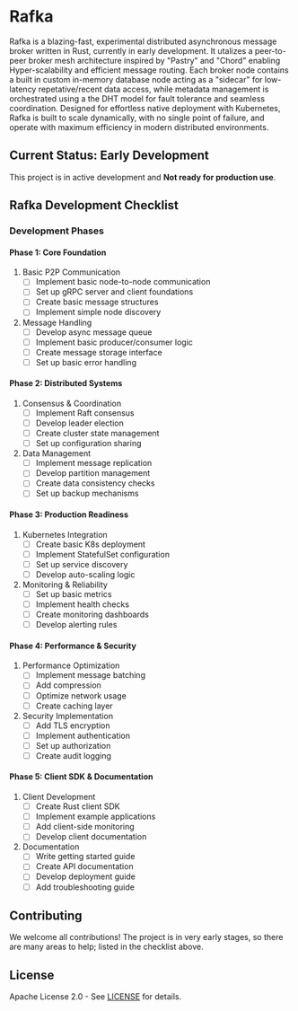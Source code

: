 # Rafka

Rafka is a blazing-fast, experimental distributed asynchronous message broker written in Rust, currently in early development. It utalizes a peer-to-peer broker mesh architecture inspired by "Pastry" and "Chord" enabling Hyper-scalability and efficient message routing.  Each broker node contains a built in custom in-memory database node acting as a "sidecar" for low-latency repetative/recent data access, while metadata management is orchestrated using a the DHT model for fault tolerance and seamless coordination.  Designed for effortless native deployment with Kubernetes, Rafka is built to scale dynamically, with no single point of failure, and operate with maximum efficiency in modern distributed environments.

## Current Status: Early Development

This project is in active development and **Not ready for production use**. 

## Rafka Development Checklist

### Development Phases

#### Phase 1: Core Foundation
1. Basic P2P Communication
   - [ ] Implement basic node-to-node communication
   - [ ] Set up gRPC server and client foundations
   - [ ] Create basic message structures
   - [ ] Implement simple node discovery

2. Message Handling
   - [ ] Develop async message queue
   - [ ] Implement basic producer/consumer logic
   - [ ] Create message storage interface
   - [ ] Set up basic error handling

#### Phase 2: Distributed Systems
1. Consensus & Coordination
   - [ ] Implement Raft consensus
   - [ ] Develop leader election
   - [ ] Create cluster state management
   - [ ] Set up configuration sharing

2. Data Management
   - [ ] Implement message replication
   - [ ] Develop partition management
   - [ ] Create data consistency checks
   - [ ] Set up backup mechanisms

#### Phase 3: Production Readiness
1. Kubernetes Integration
   - [ ] Create basic K8s deployment
   - [ ] Implement StatefulSet configuration
   - [ ] Set up service discovery
   - [ ] Develop auto-scaling logic

2. Monitoring & Reliability
   - [ ] Set up basic metrics
   - [ ] Implement health checks
   - [ ] Create monitoring dashboards
   - [ ] Develop alerting rules

#### Phase 4: Performance & Security
1. Performance Optimization
   - [ ] Implement message batching
   - [ ] Add compression
   - [ ] Optimize network usage
   - [ ] Create caching layer

2. Security Implementation
   - [ ] Add TLS encryption
   - [ ] Implement authentication
   - [ ] Set up authorization
   - [ ] Create audit logging

#### Phase 5: Client SDK & Documentation
1. Client Development
   - [ ] Create Rust client SDK
   - [ ] Implement example applications
   - [ ] Add client-side monitoring
   - [ ] Develop client documentation

2. Documentation
   - [ ] Write getting started guide
   - [ ] Create API documentation
   - [ ] Develop deployment guide
   - [ ] Add troubleshooting guide

## Contributing

We welcome all contributions! The project is in very early stages, so there are many areas to help; listed in the checklist above.

## License

Apache License 2.0 - See [LICENSE](./LICENSE) for details.
